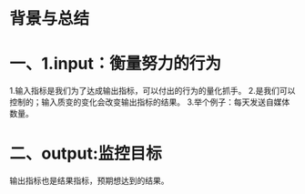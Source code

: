 # 背景与总结

# 一、1.input：衡量努力的行为
1.输入指标是我们为了达成输出指标，可以付出的行为的量化抓手。
2.是我们可以控制的；输入质变的变化会改变输出指标的结果。
3.举个例子：每天发送自媒体数量。

# 二、output:监控目标

输出指标也是结果指标，预期想达到的结果。